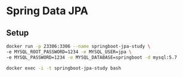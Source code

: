 # Spring Data JPA

## Setup
```bash
docker run -p 23306:3306 --name springboot-jpa-study \
-e MYSQL_ROOT_PASSWORD=1234 -e MYSQL_USER=jpa \
-e MYSQL_PASSWORD=1234 -e MYSQL_DATABASE=springboot -d mysql:5.7
```

```bash
docker exec -i -t springboot-jpa-study bash
```

